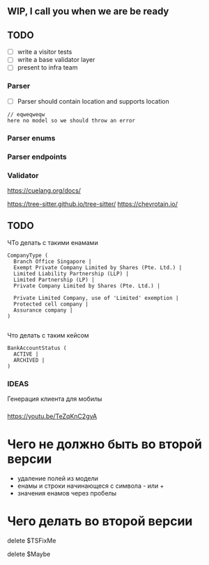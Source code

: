 [](https://astexplorer.net/)

## WIP, I call you when we are be ready 

## TODO

- [ ] write a visitor tests
- [ ] write a base validator layer
- [ ] present to infra team

### Parser

- [ ] Parser should contain location and supports location 

```
// eqweqweqw
here no model so we should throw an error
```

### Parser enums

### Parser endpoints



### Validator


https://cuelang.org/docs/



https://tree-sitter.github.io/tree-sitter/
https://chevrotain.io/





## TODO

ЧТо делать с такими енамами

```
CompanyType (
  Branch Office Singapore |
  Exempt Private Company Limited by Shares (Pte. Ltd.) |
  Limited Liability Partnership (LLP) |
  Limited Partnership (LP) |
  Private Company Limited by Shares (Pte. Ltd.) |

  Private Limited Company, use of 'Limited' exemption |
  Protected cell company |
  Assurance company |
)


```

Что делать с таким кейсом

```
BankAccountStatus (
  ACTIVE |
  ARCHIVED |
)

```

### IDEAS

Генерация клиента для мобилы


###



https://youtu.be/TeZqKnC2gvA




# Чего не должно быть во второй версии

* удаление полей из модели
* енамы и строки начинающеся с символа - или +
* значения енамов через пробелы


# Чего делать во второй версии



delete $TSFixMe

delete $Maybe